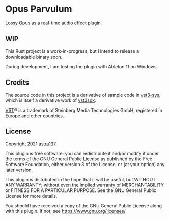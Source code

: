 # Opus Parvulum

Lossy [Opus](https://opus-codec.org/) as a real-time audio effect plugin.

## WIP

This Rust project is a work-in-progress, but I intend to release a downloadable binary soon.

During development, I am testing the plugin with Ableton 11 on Windows.

## Credits

The source code in this project is a derivative of sample code in [vst3-sys](https://github.com/RustAudio/vst3-sys), which is itself a derivative work of [vst3sdk](https://github.com/steinbergmedia/vst3sdk).

[VST](https://www.steinberg.net/en/company/technologies/vst3.html)® is a trademark of Steinberg Media Technologies GmbH, registered in Europe and other countries.

## License

Copyright 2021 [astra137](https://github.com/astra137)

This plugin is free software: you can redistribute it and/or modify
it under the terms of the GNU General Public License as published by
the Free Software Foundation, either version 3 of the License, or
(at your option) any later version.

This plugin is distributed in the hope that it will be useful,
but WITHOUT ANY WARRANTY; without even the implied warranty of
MERCHANTABILITY or FITNESS FOR A PARTICULAR PURPOSE.  See the
GNU General Public License for more details.

You should have received a copy of the GNU General Public License
along with this plugin. If not, see <https://www.gnu.org/licenses/>.
